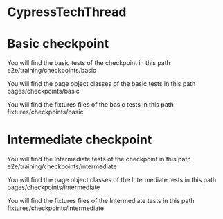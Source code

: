 # CypressTechThread

# Basic checkpoint
You will find the basic tests of the checkpoint in this path
e2e/training/checkpoints/basic

You will find the page object classes of the basic tests in this path
pages/checkpoints/basic

You will find the fixtures files of the basic tests in this path
fixtures/checkpoints/basic

# Intermediate checkpoint
You will find the Intermediate tests of the checkpoint in this path
e2e/training/checkpoints/intermediate

You will find the page object classes of the Intermediate tests in this path
pages/checkpoints/intermediate

You will find the fixtures files of the Intermediate tests in this path
fixtures/checkpoints/intermediate

